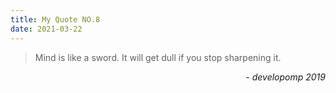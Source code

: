 ```yaml
---
title: My Quote NO.8
date: 2021-03-22
---
```


> Mind is like a sword. It will get dull if you stop sharpening it.

<div style="text-align: right"> <i>- developomp 2019</i> </div>
